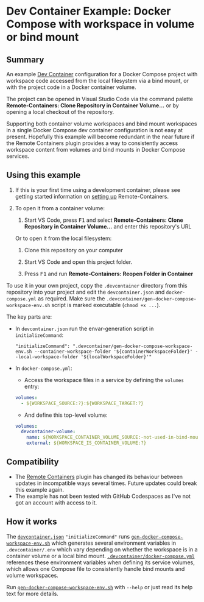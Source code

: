 # Dev Container Example: Docker Compose with workspace in volume or bind mount

## Summary

An example [Dev Container](https://code.visualstudio.com/docs/remote/containers)
configuration for a Docker Compose project with workspace code accessed from the
local filesystem via a bind mount, or with the project code in a Docker
container volume.

The project can be opened in Visual Studio Code via the command palette
**Remote-Containers: Clone Repository in Container Volume...** or by opening a
local checkout of the repository.

Supporting both container volume workspaces and bind mount workspaces in a
single Docker Compose dev container configuration is not easy at present.
Hopefully this example will become redundant in the near future if the Remote
Containers plugin provides a way to consistently access workspace content from
volumes and bind mounts in Docker Compose services.

## Using this example

1. If this is your first time using a development container, please see getting started information on [setting up](https://aka.ms/vscode-remote/containers/getting-started) Remote-Containers.

2. To open it from a container volume:

    1. Start VS Code, press <kbd>F1</kbd> and select **Remote-Containers: Clone
       Repository in Container Volume...** and enter this repository's URL

   Or to open it from the local filesystem:

    1. Clone this repository on your computer

    2. Start VS Code and open this project folder.

    3. Press <kbd>F1</kbd> and run **Remote-Containers: Reopen Folder in Container**

To use it in your own project, copy the `.devcontainer` directory from this
repository into your project and edit the `devcontainer.json` and
`docker-compose.yml` as required. Make sure the
`.devcontainer/gen-docker-compose-workspace-env.sh` script is marked executable
(`chmod +x ...`).

The key parts are:

* In `devcontainer.json` run the envar-generation script in `initializeCommand`:

    ```json5
    "initializeCommand": ".devcontainer/gen-docker-compose-workspace-env.sh --container-workspace-folder '${containerWorkspaceFolder}' --local-workspace-folder '${localWorkspaceFolder}'"
    ```
* In `docker-compose.yml`:

    * Access the workspace files in a service by defining the `volumes` entry:

    ```yaml
    volumes:
      - ${WORKSPACE_SOURCE:?}:${WORKSPACE_TARGET:?}
    ```

    * And define this top-level volume:

    ```yaml
    volumes:
      devcontainer-volume:
        name: ${WORKSPACE_CONTAINER_VOLUME_SOURCE:-not-used-in-bind-mount-workspace}
        external: ${WORKSPACE_IS_CONTAINER_VOLUME:?}
    ```

## Compatibility

* The [Remote Containers] plugin has changed its behaviour between updates in
  incompatible ways several times. Future updates could break this example
  again.
* The example has not been tested with GitHub Codespaces as I've not got an
  account with access to it.

[Remote Containers]: https://marketplace.visualstudio.com/items?itemName=ms-vscode-remote.remote-containers

## How it works

The [`devcontainer.json`] `"initializeCommand"` runs
[`gen-docker-compose-workspace-env.sh`] which generates several environment
variables in `.devcontainer/.env` which vary depending on whether the workspace
is in a container volume or a local bind mount.
[`.devcontainer/docker-compose.yml`] references these environment variables when
defining its service volumes, which allows one Compose file to consistently
handle bind mounts and volume workspaces.

Run [`gen-docker-compose-workspace-env.sh`] with `--help` or just read its help
text for more details.

[`devcontainer.json`]: .devcontainer/devcontainer.json
[`gen-docker-compose-workspace-env.sh`]: .devcontainer/gen-docker-compose-workspace-env.sh
[`.devcontainer/docker-compose.yml`]: .devcontainer/docker-compose.yml
